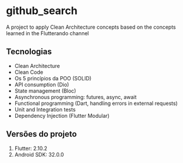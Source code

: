 # github_search

A project to apply Clean Architecture concepts based on the concepts learned in the Flutterando channel

## Tecnologias

- Clean Architecture
- Clean Code
- Os 5 princípios da POO (SOLID)
- API consumption (Dio)
- State management (Bloc)
- Asynchronous programming: futures, async, await 
- Functional programming (Dart, handling errors in external requests)
- Unit and Integration tests
- Dependency Injection (Flutter Modular)

## Versões do projeto
1. Flutter: 2.10.2
2. Android SDK: 32.0.0
